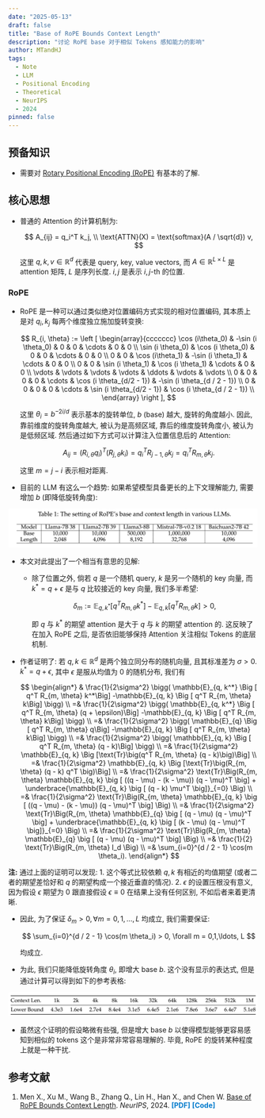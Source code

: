 ```yaml
---
date: "2025-05-13"
draft: false
title: "Base of RoPE Bounds Context Length"
description: "讨论 RoPE base 对于相似 Tokens 感知能力的影响"
author: MTandHJ
tags:
  - Note
  - LLM
  - Positional Encoding
  - Theoretical
  - NeurIPS
  - 2024
pinned: false
---
```



## 预备知识

- 需要对 [Rotary Positional Encoding (RoPE)](https://spaces.ac.cn/archives/8265) 有基本的了解.

## 核心思想

- 普通的 Attention 的计算机制为:

    $$
        A_{ij} = q_i^T k_j, \\
        \text{ATTN}(X) = \text{softmax}(A / \sqrt{d}) v,
    $$

    这里 $q, k, v \in \mathbb{R}^d$ 代表是 query, key, value vectors, 而 $A \in \mathbb{R}^{L \times L}$ 是 attention 矩阵, $L$ 是序列长度. $i, j$ 是表示 $i,j$-th 的位置.

### RoPE

- RoPE 是一种可以通过类似绝对位置编码方式实现的相对位置编码, 其本质上是对 $q_i, k_j$ 每两个维度独立施加旋转变换:

    $$
        R_{i, \theta} := \left [
        \begin{array}{ccccccc}
        \cos (i\theta_0) & -\sin (i \theta_0) & 0 & 0 & \cdots & 0 & 0 \\
        \sin (i \theta_0) & \cos (i \theta_0) & 0 & 0 & \cdots & 0 & 0 \\
        0 & 0 & \cos (i\theta_1) & -\sin (i \theta_1) & \cdots & 0 & 0 \\
        0 & 0 & \sin (i \theta_1) & \cos (i \theta_1) & \cdots & 0 & 0 \\
        \vdots & \vdots & \vdots & \vdots & \ddots & \vdots & \vdots \\
        0 & 0 &  0 & 0 & \cdots & \cos (i \theta_{d/2 - 1}) & -\sin (i \theta_{d / 2 - 1}) \\
        0 & 0 &  0 & 0 & \cdots & \sin (i \theta_{d/2 - 1}) & \cos (i \theta_{d / 2 - 1})  \\
        \end{array}
        \right ],
    $$

    这里 $\theta_i = b^{-2i / d}$ 表示基本的旋转单位, $b$ (base) 越大, 旋转的角度越小. 因此, 靠前维度的旋转角度越大, 被认为是高频区域, 靠后的维度旋转角度小, 被认为是低频区域. 然后通过如下方式可以计算注入位置信息后的 Attention:

    $$
    A_{ij} = (R_{i, \theta} q_i)^T (R_{j, \theta} k_i) = q_i^T R_{j-1, \theta} k_j = q_i^T R_{m, \theta} k_j.
    $$

    这里 $m = j - i$ 表示相对距离.

- 目前的 LLM 有这么一个趋势: 如果希望模型具备更长的上下文理解能力, 需要增加 $b$ (即降低旋转角度):

![20250513174554](https://raw.githubusercontent.com/MTandHJ/blog_source/master/images/20250513174554.png)

- 本文对此提出了一个相当有意思的见解:
    - 除了位置之外, 倘若 $q$ 是一个随机 query, $k$ 是另一个随机的 key 向量, 而 $k^* = q + \epsilon$ 是与 $q$ 比较接近的 key 向量, 我们多半希望:

        $$
        \delta_m := \mathbb{E}_{q, k^*} [q^T R_{m, \theta} k^*]
        -\mathbb{E}_{q, k} [q^T R_{m, \theta} k] > 0,
        $$

        即 $q$ 与 $k^*$ 的期望 attention 是大于 $q$ 与 $k$ 的期望 attention 的. 这反映了在加入 RoPE 之后, 是否依旧能够保持 Attention 关注相似 Tokens 的底层机制.

- 作者证明了: 若 $q, k \in \mathbb{R}^d$ 是两个独立同分布的随机向量, 且其标准差为 $\sigma > 0$. $k^* = q + \epsilon$, 其中 $\epsilon$ 是服从均值为 0 的随机分布, 我们有

    $$
    \begin{align*}
    & \frac{1}{2\sigma^2} \bigg(
        \mathbb{E}_{q, k^*} \Big [ q^T R_{m, \theta} k^*\Big]
        -\mathbb{E}_{q, k} \Big [ q^T R_{m, \theta} k\Big]
    \bigg) \\
    =& \frac{1}{2\sigma^2} \bigg(
        \mathbb{E}_{q, k^*} \Big [ q^T R_{m, \theta} (q + \epsilon)\Big]
        -\mathbb{E}_{q, k} \Big [ q^T R_{m, \theta} k\Big]
    \bigg) \\
    =& \frac{1}{2\sigma^2} \bigg(
        \mathbb{E}_{q} \Big [ q^T R_{m, \theta} q\Big]
        -\mathbb{E}_{q, k} \Big [ q^T R_{m, \theta} k\Big]
    \bigg) \\
    =& \frac{1}{2\sigma^2} \bigg(
        \mathbb{E}_{q, k} \Big [ q^T R_{m, \theta} (q - k)\Big]
    \bigg) \\
    =& \frac{1}{2\sigma^2} 
        \mathbb{E}_{q, k} \Big [\text{Tr}\big(q^T R_{m, \theta} (q - k)\big)\Big]
    \\
    =& \frac{1}{2\sigma^2} 
        \mathbb{E}_{q, k} \Big [\text{Tr}\big(R_{m, \theta} (q - k) q^T \big)\Big]
    \\
    =& \frac{1}{2\sigma^2} 
        \text{Tr}\Big(R_{m, \theta} \mathbb{E}_{q, k} \big [ ((q - \mu) - (k - \mu)) (q - \mu)^T \big] 
        + \underbrace{\mathbb{E}_{q, k} \big [ (q - k) \mu^T \big]}_{=0}
        \Big) \\
    =& \frac{1}{2\sigma^2} 
        \text{Tr}\Big(R_{m, \theta} \mathbb{E}_{q, k} \big [ ((q - \mu) - (k - \mu)) (q - \mu)^T \big] 
        \Big) \\
    =& \frac{1}{2\sigma^2} 
        \text{Tr}\Big(R_{m, \theta} 
        \mathbb{E}_{q} \big [ (q - \mu)  (q - \mu)^T \big] 
        + \underbrace{\mathbb{E}_{q, k} \big [ (k - \mu)  (q - \mu)^T \big]}_{=0} 
        \Big) \\
    =& \frac{1}{2\sigma^2} 
        \text{Tr}\Big(R_{m, \theta} 
        \mathbb{E}_{q} \big [ (q - \mu)  (q - \mu)^T \big] 
        \Big) \\
    =& \frac{1}{2} 
        \text{Tr}\Big(R_{m, \theta} 
        I_d
        \Big) \\
    =& \sum_{i=0}^{d / 2 - 1} \cos(m \theta_i).
    \end{align*}
    $$

**注:** 通过上面的证明可以发现: 
    1. 这个等式比较依赖 $q, k$ 有相近的均值期望 (或者二者的期望差恰好和 $q$ 的期望构成一个接近垂直的情况).
    2. $\epsilon$ 的设置压根没有意义, 因为假设 $\epsilon$ 期望为 0 跟直接假设 $\epsilon \equiv 0$ 在结果上没有任何区别, 不如后者来着更清晰.

- 因此, 为了保证 $\delta_m > 0, \forall m=0, 1, \ldots, L$ 均成立, 我们需要保证:

    $$
    \sum_{i=0}^{d / 2 - 1} \cos(m \theta_i) > 0, \forall m = 0,1,\ldots, L
    $$

    均成立.

- 为此, 我们只能降低旋转角度 $\theta_i$, 即增大 base $b$. 这个没有显示的表达式, 但是通过计算可以得到如下的参考表格:

![20250513205428](https://raw.githubusercontent.com/MTandHJ/blog_source/master/images/20250513205428.png)


- 虽然这个证明的假设略微有些强, 但是增大 base $b$ 以使得模型能够更容易感知到相似的 tokens 这个是非常非常容易理解的. 毕竟, RoPE 的旋转某种程度上就是一种干扰.


## 参考文献

<ol class="reference">
  <li>
    Men X., Xu M., Wang B.,
    Zhang Q., Lin H., Han X., and Chen W.
    <u>Base of RoPE Bounds Context Length</u>.
    <i>NeurIPS</i>, 2024.
    <a href="http://arxiv.org/abs/2405.14591" style="color: #007acc; font-weight: bold; text-decoration: none;">[PDF]</a>
    <a href="" style="color: #007acc; font-weight: bold; text-decoration: none;">[Code]</a>
  </li>

  <!-- 添加更多文献条目 -->
</ol>